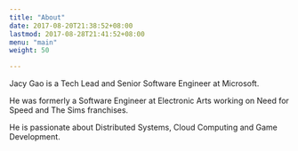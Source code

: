 ```yaml
---
title: "About"
date: 2017-08-20T21:38:52+08:00
lastmod: 2017-08-28T21:41:52+08:00
menu: "main"
weight: 50

---
```


Jacy Gao is a Tech Lead and Senior Software Engineer at Microsoft.

He was formerly a Software Engineer at Electronic Arts working on Need for Speed and The Sims franchises.

He is passionate about Distributed Systems, Cloud Computing and Game Development.